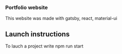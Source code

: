 ### Portfolio website 
This website was made with gatsby, react, material-ui


## Launch instructions
To lauch a project write npm run start

